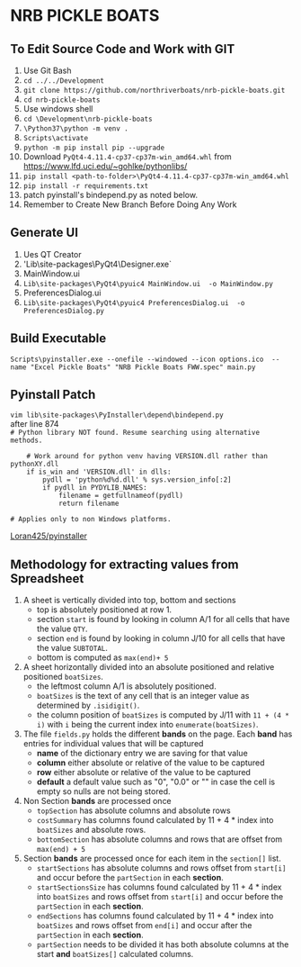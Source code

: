 # NRB PICKLE BOATS
## To Edit Source Code and Work with GIT
1. Use Git Bash
2. `cd ../../Development`
2. `git clone https://github.com/northriverboats/nrb-pickle-boats.git`
2. `cd nrb-pickle-boats`
2. Use windows shell
2. `cd \Development\nrb-pickle-boats`
3. `\Python37\python -m venv .`
4. `Scripts\activate`
5. `python -m pip install pip --upgrade`
5. Download `PyQt4-4.11.4-cp37-cp37m-win_amd64.whl` from https://www.lfd.uci.edu/~gohlke/pythonlibs/
6. `pip install <path-to-folder>\PyQt4-4.11.4-cp37-cp37m-win_amd64.whl`
7. `pip install -r requirements.txt`
8. patch pyinstall's bindepend.py as noted below.
9. Remember to Create New Branch Before Doing Any Work

## Generate UI
1. Ues QT Creator
2. 'Lib\site-packages\PyQt4\Designer.exe`
3. MainWindow.ui
4. `Lib\site-packages\PyQt4\pyuic4 MainWindow.ui  -o MainWindow.py`
5. PreferencesDialog.ui
6. `Lib\site-packages\PyQt4\pyuic4 PreferencesDialog.ui  -o PreferencesDialog.py`

## Build Executable
`Scripts\pyinstaller.exe --onefile --windowed --icon options.ico  --name "Excel Pickle Boats" "NRB Pickle Boats FWW.spec" main.py`


## Pyinstall Patch
`vim lib\site-packages\PyInstaller\depend\bindepend.py`  
after line 874  
`# Python library NOT found. Resume searching using alternative methods.`
```
    # Work around for python venv having VERSION.dll rather than pythonXY.dll
    if is_win and 'VERSION.dll' in dlls:
        pydll = 'python%d%d.dll' % sys.version_info[:2]
        if pydll in PYDYLIB_NAMES:
            filename = getfullnameof(pydll)
            return filename
```

`# Applies only to non Windows platforms.`

[Loran425/pyinstaller](https://github.com/Loran425/pyinstaller/commit/14b6e65642e4b07a4358bab278019a48dedf7460)  

## Methodology for extracting values from Spreadsheet
1. A sheet is vertically divided into top, bottom and sections
	* top is absolutely positioned at row 1.
	* section `start` is found by looking in column A/1 for all cells that have the value `QTY`.
	* section `end` is found by looking in column J/10 for all cells that have the value `SUBTOTAL`.
	* bottom is computed as `max(end)+ 5`
2. A sheet horizontally divided into an absolute positioned and relative positioned `boatSizes`.
	* the leftmost column A/1 is absolutely positioned.
	* `boatSizes` is the text of any cell that is an integer value as determined by `.isidigit()`.
	* the column position of `boatSizes` is computed by J/11 with `11 + (4 * i)` with `i` being the current index into `enumerate(boatSizes)`.
3. The file `fields.py` holds the different **bands** on the page. Each **band** has entries for individual values that will be captured
	* **name** of the dictionary entry we are saving for that value
	* **column** either absolute or relative of the value to be captured
	* **row** either absolute or relative of the value to be captured
	* **default** a default value such as "0", "0.0" or "" in case the cell is empty so nulls are not being stored.
4. Non Section **bands** are processed once
	* `topSection` has absolute columns and absolute rows
	* `costSummary` has columns found calculated by 11 + 4 * index into `boatSizes` and absolute rows.
	* `bottomSection` has absolute columns and rows that are offset from `max(end) + 5`
5. Section **bands** are processed once for each item in the `section[]` list.
	* `startSections` has absolute columns and rows offset from `start[i]` and occur before the `partSection` in each **section**.
	* `startSectionsSize` has columns found calculated by 11 + 4 * index into `boatSizes` and rows offset from `start[i]` and occur before the `partSection` in each **section**.
	* `endSections` has columns found calculated by 11 + 4 * index into `boatSizes` and rows offset from `end[i]` and occur after the `partSection` in each **section**.
	* `partSection` needs to be divided it has both absolute columns at the start **and** `boatSizes[]` calculated columns.
